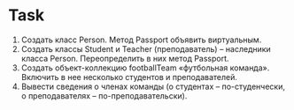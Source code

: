 # Task

1.	Создать класс Person. Метод Passport объявить виртуальным.
2.	Создать классы  Student  и Teacher (преподаватель) – наследники класса Person. Переопределить в них метод Passport.
3.	Создать объект-коллекцию  footballTeam «футбольная команда». Включить в нее несколько студентов и преподавателей.
4.	Вывести сведения о членах команды (о студентах –  по-студенчески,  о преподавателях – по-преподавательски).
